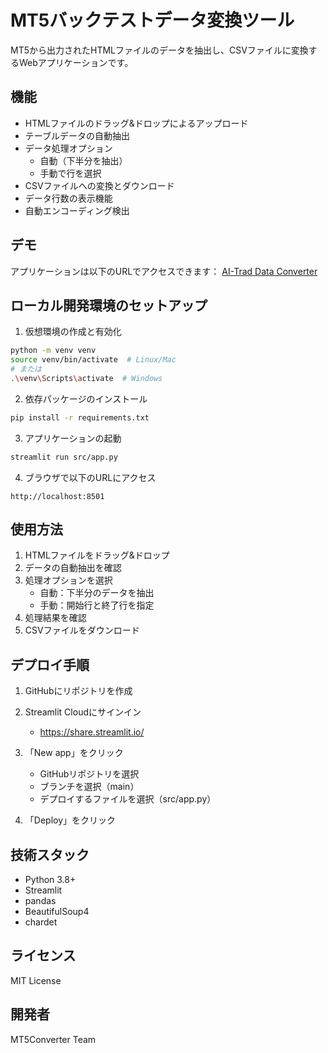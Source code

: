 # MT5バックテストデータ変換ツール

MT5から出力されたHTMLファイルのデータを抽出し、CSVファイルに変換するWebアプリケーションです。

## 機能

- HTMLファイルのドラッグ&ドロップによるアップロード
- テーブルデータの自動抽出
- データ処理オプション
  - 自動（下半分を抽出）
  - 手動で行を選択
- CSVファイルへの変換とダウンロード
- データ行数の表示機能
- 自動エンコーディング検出

## デモ

アプリケーションは以下のURLでアクセスできます：
[AI-Trad Data Converter](https://ai-trad.streamlit.app)

## ローカル開発環境のセットアップ

1. 仮想環境の作成と有効化
```bash
python -m venv venv
source venv/bin/activate  # Linux/Mac
# または
.\venv\Scripts\activate  # Windows
```

2. 依存パッケージのインストール
```bash
pip install -r requirements.txt
```

3. アプリケーションの起動
```bash
streamlit run src/app.py
```

4. ブラウザで以下のURLにアクセス
```
http://localhost:8501
```

## 使用方法

1. HTMLファイルをドラッグ&ドロップ
2. データの自動抽出を確認
3. 処理オプションを選択
   - 自動：下半分のデータを抽出
   - 手動：開始行と終了行を指定
4. 処理結果を確認
5. CSVファイルをダウンロード

## デプロイ手順

1. GitHubにリポジトリを作成

2. Streamlit Cloudにサインイン
   - https://share.streamlit.io/

3. 「New app」をクリック
   - GitHubリポジトリを選択
   - ブランチを選択（main）
   - デプロイするファイルを選択（src/app.py）

4. 「Deploy」をクリック

## 技術スタック

- Python 3.8+
- Streamlit
- pandas
- BeautifulSoup4
- chardet

## ライセンス

MIT License

## 開発者

MT5Converter Team
